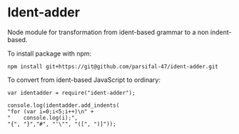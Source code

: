 Ident-adder
========

Node module for transformation from ident-based grammar to a non indent-based.

To install package with npm:

	npm install git+https://git@github.com/parsifal-47/ident-adder.git


To convert from ident-based JavaScript to ordinary:

	var identadder = require("ident-adder");

	console.log(identadder.add_indents(
	"for (var i=0;i<5;i++)\n" +
	"    console.log(i);",
	"{", "}","#", "'\"", "([", ")]"));
